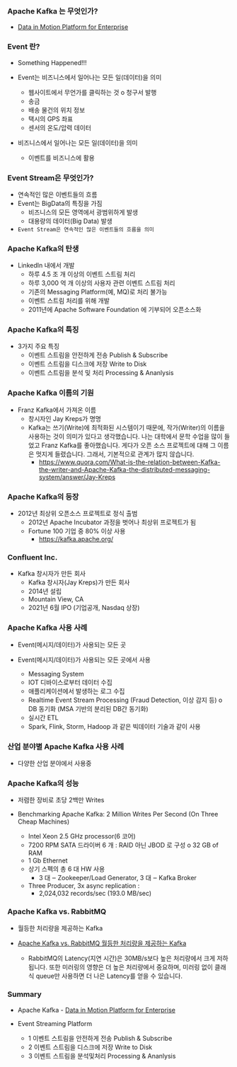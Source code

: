 ###  Apache Kafka 는 무엇인가?
- [Data in Motion Platform for Enterprise](https://www.confluent.io/product/confluent-platform/)

###  Event 란?
- Something Happened!!!

- Event는 비즈니스에서 일어나는 모든 일(데이터)을 의미
  - 웹사이트에서 무언가를 클릭하는 것 o 청구서 발행
  - 송금
  - 배송 물건의 위치 정보
  - 택시의 GPS 좌표
  - 센서의 온도/압력 데이터

- 비즈니스에서 일어나는 모든 일(데이터)을 의미
  - 이벤트를 비즈니스에 활용

### Event Stream은 무엇인가? 
- 연속적인 많은 이벤트들의 흐름
- Event는 BigData의 특징을 가짐
  - 비즈니스의 모든 영역에서 광범위하게 발생
  - 대용량의 데이터(Big Data) 발생
- `Event Stream은 연속적인 많은 이벤트들의 흐름을 의미`

### Apache Kafka의 탄생 
- LinkedIn 내에서 개발
  - 하루 4.5 조 개 이상의 이벤트 스트림 처리
  - 하루 3,000 억 개 이상의 사용자 관련 이벤트 스트림 처리
  - 기존의 Messaging Platform(예, MQ)로 처리 불가능
  - 이벤트 스트림 처리를 위해 개발
  - 2011년에 Apache Software Foundation 에 기부되어 오픈소스화

### Apache Kafka의 특징 
- 3가지 주요 특징
  - 이벤트 스트림을 안전하게 전송 Publish & Subscribe
  - 이벤트 스트림을 디스크에 저장 Write to Disk
  - 이벤트 스트림을 분석 및 처리 Processing & Ananlysis

###  Apache Kafka 이름의 기원 
- Franz Kafka에서 가져온 이름
  - 창시자인 Jay Kreps가 명명
  - Kafka는 쓰기(Write)에 최적화된 시스템이기 때문에, 작가(Writer)의 이름을 사용하는 것이 의미가 있다고 생각했습니다. 나는 대학에서 문학 수업을 많이 들었고 Franz Kafka를 좋아했습니다. 게다가 오픈 소스 프로젝트에 대해 그 이름은 멋지게 들렸습니다. 그래서, 기본적으로 관계가 많지 않습니다.
    - https://www.quora.com/What-is-the-relation-between-Kafka-the-writer-and-Apache-Kafka-the-distributed-messaging-system/answer/Jay-Kreps

###  Apache Kafka의 등장
- 2012년 최상위 오픈소스 프로젝트로 정식 출범
  - 2012년 Apache Incubator 과정을 벗어나 최상위 프로젝트가 됨
  - Fortune 100 기업 중 80% 이상 사용
    - https://kafka.apache.org/

###  Confluent Inc.
- Kafka 창시자가 만든 회사
  - Kafka 창시자(Jay Kreps)가 만든 회사
  - 2014년 설립
  - Mountain View, CA
  - 2021년 6월 IPO (기업공개, Nasdaq 상장)

###  Apache Kafka 사용 사례 
- Event(메시지/데이터)가 사용되는 모든 곳

- Event(메시지/데이터)가 사용되는 모든 곳에서 사용
  - Messaging System
  - IOT 디바이스로부터 데이터 수집
  - 애플리케이션에서 발생하는 로그 수집
  - Realtime Event Stream Processing (Fraud Detection, 이상 감지 등) o DB 동기화 (MSA 기반의 분리된 DB간 동기화)
  - 실시간 ETL
  - Spark, Flink, Storm, Hadoop 과 같은 빅데이터 기술과 같이 사용

###  산업 분야별 Apache Kafka 사용 사례
- 다양한 산업 분야에서 사용중

###  Apache Kafka의 성능
- 저렴한 장비로 초당 2백만 Writes

- Benchmarking Apache Kafka: 2 Million Writes Per Second (On Three Cheap Machines)
  - Intel Xeon 2.5 GHz processor(6 코어)
  - 7200 RPM SATA 드라이버 6 개 : RAID 아닌 JBOD 로 구성 o 32 GB of RAM
  - 1 Gb Ethernet
  - 상기 스펙의 총 6 대 HW 사용
    - 3 대 ‒ Zookeeper/Load Generator, 3 대 ‒ Kafka Broker 
  - Three Producer, 3x async replication :
    - 2,024,032 records/sec (193.0 MB/sec)

###  Apache Kafka vs. RabbitMQ 
- 월등한 처리량을 제공하는 Kafka

- [Apache Kafka vs. RabbitMQ 월등한 처리량을 제공하는 Kafka](https://www.confluent.io/blog/kafka-fastest-messaging-system/?utm_medium=sem&utm_source=google&utm_campaign=ch.sem_br.nonbrand_tp.prs_tgt.kafka_mt.mbm_rgn.apac_lng.eng_dv.all_con.kafka-rabbitMQ&utm_term=%2Bkafka%20%2Brabbitmq&creative=&device=c&placement=&gclid=CjwKCAjw3_KIBhA2EiwAaAAliiwLNAaE01pbjuDTGvedQ9G9qPJO-fyKJhHvGIxDq0s9RZ3oU2P9IRoCvT0QAvD_BwE)
  - RabbitMQ의 Latency(지연 시간)은 30MB/s보다 높은 처리량에서 크게 저하됩니다. 또한 미러링의 영향은 더 높은 처리량에서 중요하며, 미러링 없이 클래식 queue만 사용하면 더 나은 Latency를 얻을 수 있습니다.

###  Summary
- Apache Kafka - [Data in Motion Platform for Enterprise]( https://www.confluent.io/product/confluent-platform/)

- Event Streaming Platform
  - 1 이벤트 스트림을 안전하게 전송 Publish & Subscribe
  - 2 이벤트 스트림을 디스크에 저장 Write to Disk
  - 3 이벤트 스트림을 분석및처리 Processing & Ananlysis